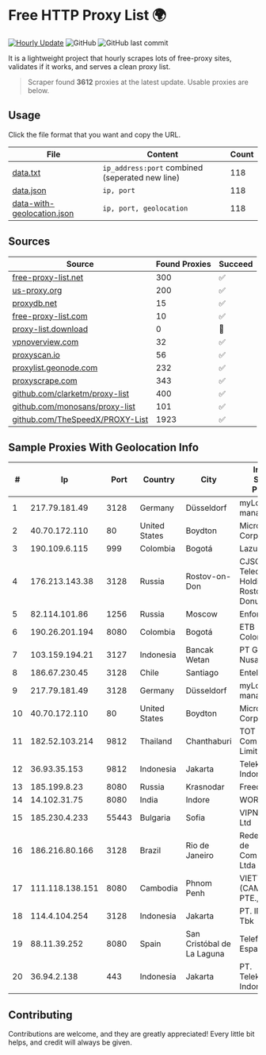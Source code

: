 
# Free HTTP Proxy List 🌍

[![Hourly Update](https://github.com/mertguvencli/http-proxy-list/actions/workflows/main.yml/badge.svg?branch=main)](https://github.com/mertguvencli/http-proxy-list/actions/workflows/main.yml)
![GitHub](https://img.shields.io/github/license/mertguvencli/http-proxy-list)
![GitHub last commit](https://img.shields.io/github/last-commit/mertguvencli/http-proxy-list)

It is a lightweight project that hourly scrapes lots of free-proxy sites, validates if it works, and serves a clean proxy list.


> Scraper found **3612** proxies at the latest update. Usable proxies are below.

## Usage

Click the file format that you want and copy the URL.


|File|Content|Count|
|----|-------|-----|
|[data.txt](https://raw.githubusercontent.com/mertguvencli/http-proxy-list/main/proxy-list/data.txt)|`ip_address:port` combined (seperated new line)|118|
|[data.json](https://raw.githubusercontent.com/mertguvencli/http-proxy-list/main/proxy-list/data.json)|`ip, port`|118|
|[data-with-geolocation.json](https://raw.githubusercontent.com/mertguvencli/http-proxy-list/main/proxy-list/data-with-geolocation.json)|`ip, port, geolocation`|118|

## Sources

|Source|Found Proxies|Succeed|
|------|-------------|-------|
|[free-proxy-list.net](https://free-proxy-list.net)|300|✅|
|[us-proxy.org](https://www.us-proxy.org)|200|✅|
|[proxydb.net](http://proxydb.net)|15|✅|
|[free-proxy-list.com](https://free-proxy-list.com/?page=&port=&type%5B%5D=http&type%5B%5D=https&up_time=0&search=Search)|10|✅|
|[proxy-list.download](https://www.proxy-list.download/HTTP)|0|🚫|
|[vpnoverview.com](https://vpnoverview.com/privacy/anonymous-browsing/free-proxy-servers)|32|✅|
|[proxyscan.io](https://www.proxyscan.io)|56|✅|
|[proxylist.geonode.com](https://proxylist.geonode.com/api/proxy-list?limit=300&page=1&sort_by=lastChecked&sort_type=desc&protocols=http,https)|232|✅|
|[proxyscrape.com](https://api.proxyscrape.com/v2/?request=displayproxies&protocol=http&timeout=10000&country=all&ssl=all&anonymity=all)|343|✅|
|[github.com/clarketm/proxy-list](https://raw.githubusercontent.com/clarketm/proxy-list/master/proxy-list-raw.txt)|400|✅|
|[github.com/monosans/proxy-list](https://raw.githubusercontent.com/monosans/proxy-list/main/proxies/http.txt)|101|✅|
|[github.com/TheSpeedX/PROXY-List](https://raw.githubusercontent.com/TheSpeedX/PROXY-List/master/http.txt)|1923|✅|


## Sample Proxies With Geolocation Info

|#|Ip|Port|Country|City|Internet Service Provider|
|-|--|----|-------|----|-------------------------|
|1|217.79.181.49|3128|Germany|Düsseldorf|myLoc managed IT AG|
|2|40.70.172.110|80|United States|Boydton|Microsoft Corporation|
|3|190.109.6.115|999|Colombia|Bogotá|Lazus Medellin|
|4|176.213.143.38|3128|Russia|Rostov-on-Don|CJSC "ER-Telecom Holding" Rostov-na-Donu branch|
|5|82.114.101.86|1256|Russia|Moscow|Enforta-MSK|
|6|190.26.201.194|8080|Colombia|Bogotá|ETB - Colombia|
|7|103.159.194.21|3127|Indonesia|Bancak Wetan|PT Giga Digital Nusantara|
|8|186.67.230.45|3128|Chile|Santiago|Entel Chile S.A.|
|9|217.79.181.49|3128|Germany|Düsseldorf|myLoc managed IT AG|
|10|40.70.172.110|80|United States|Boydton|Microsoft Corporation|
|11|182.52.103.214|9812|Thailand|Chanthaburi|TOT Public Company Limited|
|12|36.93.35.153|9812|Indonesia|Jakarta|Telekomunikasi Indonesia|
|13|185.199.8.23|8080|Russia|Krasnodar|Freedom LLC|
|14|14.102.31.75|8080|India|Indore|WORLDPHONE|
|15|185.230.4.233|55443|Bulgaria|Sofia|VIPNET PRIM Ltd|
|16|186.216.80.166|3128|Brazil|Rio de Janeiro|Rede Brasileira de Comunicacao Ltda|
|17|111.118.138.151|8080|Cambodia|Phnom Penh|VIETTEL (CAMBODIA) PTE., LTD|
|18|114.4.104.254|3128|Indonesia|Jakarta|PT. INDOSAT Tbk|
|19|88.11.39.252|8080|Spain|San Cristóbal de La Laguna|Telefonica de Espana SAU|
|20|36.94.2.138|443|Indonesia|Jakarta|PT. Telekomunikasi Indonesia|



## Contributing

Contributions are welcome, and they are greatly appreciated! Every
little bit helps, and credit will always be given.

